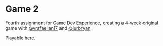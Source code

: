 # Game 2
Fourth assignment for Game Dev Experience, creating a 4-week original game with [@vrafaelian17](https://github.com/vrafaelian17) and [@lurbryan](https://github.com/lurbryan). 

Playable [here](https://dninemfive.github.io/trailing-lights/).